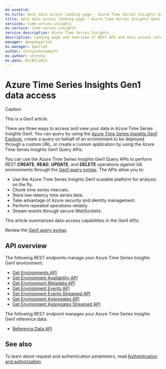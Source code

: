 ```yaml
---
ms.assetid: 
ms.title: Gen1 data access landing page - Azure Time Series Insights Gen1 | Microsoft Docs
title: Gen1 data access landing page - Azure Time Series Insights Gen1 | Microsoft Docs
services: time-series-insights
ms.service: time-series-insights
service_description: Azure Time Series Insights
description: Landing page and overview of REST API and data access reference documentation for Azure Time Series Insights Gen1.
manager: deepakpalled
ms.manager: dpalled
author: shreyasharmamsft
ms.author: shresha
ms.date: 03/05/2021
---
```


# Azure Time Series Insights Gen1 data access

> [!CAUTION]
> This is a Gen1 article.

There are three ways to access and view your data in Azure Time Series Insights Gen1. You can query by using the [Azure Time Series Insights Gen1 Explorer](https://docs.microsoft.com/azure/time-series-insights/time-series-quickstart), create a query on behalf of an environment to be deployed through a custom URL, or create a custom application by using the Azure Time Series Insights Gen1 Query APIs.

You can use the Azure Time Series Insights Gen1 Query APIs to perform REST **CREATE**, **READ**, **UPDATE**, and **DELETE** operations against GA environments through the [Gen1 query syntax](gen1-query-syntax.md). The APIs allow you to:

* Use the Azure Time Series Insights Gen1 scalable platform for analysis on the fly.
* Chunk time series intervals.
* Store low-latency time series data.
* Take advantage of Azure security and identity management.
* Perform repeated operations reliably.
* Stream events through secure WebSockets.

This article summarizes data-access capabilities in the Gen1 APIs.

Review the [Gen1 query syntax](gen1-query-syntax.md).

## API overview

The following REST endpoints manage your Azure Time Series Insights Gen1 environment:

* [Get Environments API](./gen1-query-api.md#get-environments-api)
* [Get Environment Availability API](./gen1-query-api.md#get-environment-availability-api)
* [Get Environment Metadata API](./gen1-query-api.md#get-environment-metadata-api)
* [Get Environment Events API](./gen1-query-api.md#get-environment-events-api)
* [Get Environment Events Streamed API](./gen1-query-api.md#get-environment-events-streamed-api)
* [Get Environment Aggregates API](./gen1-query-api.md#get-environment-aggregates-api)
* [Get Environment Aggregates Streamed API](./gen1-query-api.md#get-environment-aggregates-streamed-api)

The following REST endpoint manages your Azure Time Series Insights Gen1 reference data:

* [Reference Data API](./gen1-reference-data-api.md)

## See also

To learn about request and authentication parameters, read [Authentication and authorization](https://docs.microsoft.com/azure/time-series-insights/time-series-insights-authentication-and-authorization).
